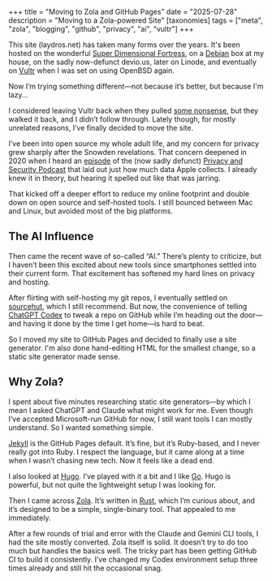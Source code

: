 +++
title = "Moving to Zola and GitHub Pages"
date = "2025-07-28"
description = "Moving to a Zola-powered Site"
[taxonomies]
tags = ["meta", "zola", "blogging", "github", "privacy", "ai", "vultr"]
+++

This site (laydros.net) has taken many forms over the years. It's been hosted on the wonderful [Super Dimensional Fortress](https://sdf.org), on a [Debian](https://www.debian.org) box at my house, on the sadly now-defunct devio.us, later on Linode, and eventually on [Vultr](https://www.vultr.com) when I was set on using OpenBSD again.

Now I’m trying something different—not because it’s better, but because I'm lazy...

<!-- more -->

I considered leaving Vultr back when they pulled [some nonsense][stupid-vultr], but they walked it back, and I didn’t follow through. Lately though, for mostly unrelated reasons, I’ve finally decided to move the site.

I’ve been into open source my whole adult life, and my concern for privacy grew sharply after the Snowden revelations. That concern deepened in 2020 when I heard an [episode][podep] of the (now sadly defunct) [Privacy and Security Podcast][pod] that laid out just how much data Apple collects. I already knew it in theory, but hearing it spelled out like that was jarring.

That kicked off a deeper effort to reduce my online footprint and double down on open source and self-hosted tools. I still bounced between Mac and Linux, but avoided most of the big platforms.

## The AI Influence

Then came the recent wave of so-called “AI.” There’s plenty to criticize, but I haven’t been this excited about new tools since smartphones settled into their current form. That excitement has softened my hard lines on privacy and hosting.

After flirting with self-hosting my git repos, I eventually settled on [sourcehut](https://sr.ht), which I still recommend. But now, the convenience of telling [ChatGPT Codex](https://chatgpt.com/codex) to tweak a repo on GitHub while I’m heading out the door—and having it done by the time I get home—is hard to beat.

So I moved my site to GitHub Pages and decided to finally use a site generator. I'm also done hand-editing HTML for the smallest change, so a static site generator made sense.

## Why Zola?

I spent about five minutes researching static site generators—by which I mean I asked ChatGPT and Claude what might work for me. Even though I’ve accepted Microsoft-run GitHub for now, I still want tools I can mostly understand. So I wanted something simple.

[Jekyll](https://jekyllrb.com/) is the GitHub Pages default. It’s fine, but it’s Ruby-based, and I never really got into Ruby. I respect the language, but it came along at a time when I wasn’t chasing new tech. Now it feels like a dead end.

I also looked at [Hugo](https://gohugo.io/). I’ve played with it a bit and I like [Go](https://go.dev/). Hugo is powerful, but not quite the lightweight setup I was looking for.

Then I came across [Zola](https://www.getzola.org/). It’s written in [Rust](https://www.rust-lang.org/), which I’m curious about, and it’s designed to be a simple, single-binary tool. That appealed to me immediately.

After a few rounds of trial and error with the Claude and Gemini CLI tools, I had the site mostly converted. Zola itself is solid. It doesn’t try to do too much but handles the basics well. The tricky part has been getting GitHub CI to build it consistently. I’ve changed my Codex environment setup three times already and still hit the occasional snag.

[pod]: https://inteltechniques.com/podcast.html
[podep]: https://inteltechniques.com/blog/2019/03/01/the-privacy-security-osint-show-episode-113/
[stupid-vultr]: https://arstechnica.com/tech-policy/2024/03/after-overreaching-tos-angers-users-cloud-provider-vultr-backs-off/
